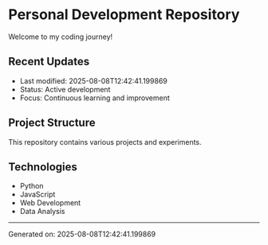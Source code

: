 # Personal Development Repository

Welcome to my coding journey! 

## Recent Updates
- Last modified: 2025-08-08T12:42:41.199869
- Status: Active development
- Focus: Continuous learning and improvement

## Project Structure
This repository contains various projects and experiments.

## Technologies
- Python
- JavaScript  
- Web Development
- Data Analysis

---
Generated on: 2025-08-08T12:42:41.199869
